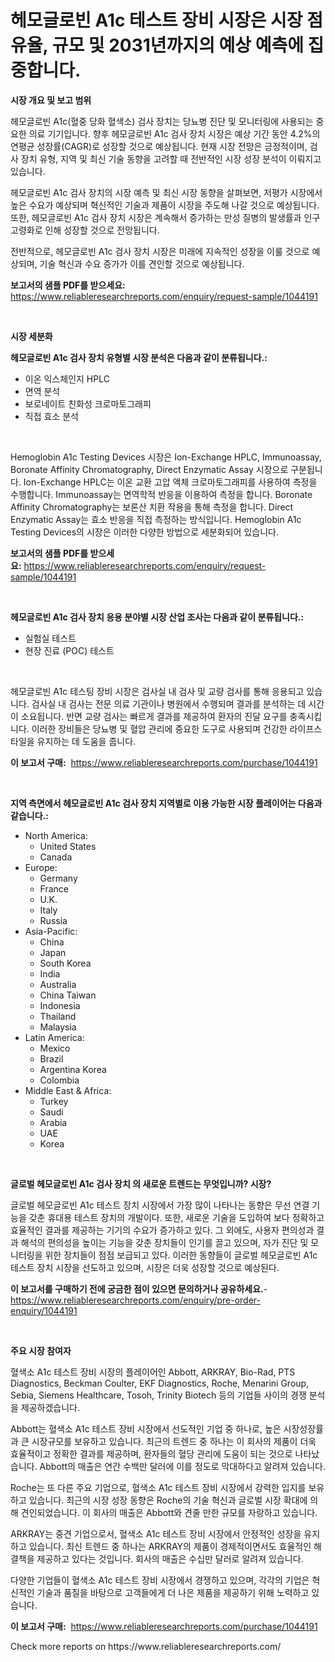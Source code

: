<p><h1>헤모글로빈 A1c 테스트 장비 시장은 시장 점유율, 규모 및 2031년까지의 예상 예측에 집중합니다.</h1></p><p><strong>시장 개요 및 보고 범위</strong></p>
<p><p>헤모글로빈 A1c(혈중 당화 혈색소) 검사 장치는 당뇨병 진단 및 모니터링에 사용되는 중요한 의료 기기입니다. 향후 헤모글로빈 A1c 검사 장치 시장은 예상 기간 동안 4.2%의 연평균 성장률(CAGR)로 성장할 것으로 예상됩니다. 현재 시장 전망은 긍정적이며, 검사 장치 유형, 지역 및 최신 기술 동향을 고려할 때 전반적인 시장 성장 분석이 이뤄지고 있습니다.</p><p>헤모글로빈 A1c 검사 장치의 시장 예측 및 최신 시장 동향을 살펴보면, 저평가 시장에서 높은 수요가 예상되며 혁신적인 기술과 제품이 시장을 주도해 나갈 것으로 예상됩니다. 또한, 헤모글로빈 A1c 검사 장치 시장은 계속해서 증가하는 만성 질병의 발생률과 인구 고령화로 인해 성장할 것으로 전망됩니다.</p><p>전반적으로, 헤모글로빈 A1c 검사 장치 시장은 미래에 지속적인 성장을 이룰 것으로 예상되며, 기술 혁신과 수요 증가가 이를 견인할 것으로 예상됩니다.</p></p>
<p><strong>보고서의 샘플 PDF를 받으세요:</strong> <a href="https://www.reliableresearchreports.com/enquiry/request-sample/1044191">https://www.reliableresearchreports.com/enquiry/request-sample/1044191</a></p>
<p>&nbsp;</p>
<p><strong>시장 세분화</strong></p>
<p><strong>헤모글로빈 A1c 검사 장치 유형별 시장 분석은 다음과 같이 분류됩니다.:</strong></p>
<p><ul><li>이온 익스체인지 HPLC</li><li>면역 분석</li><li>보로네이트 친화성 크로마토그래피</li><li>직접 효소 분석</li></ul></p>
<p>&nbsp;</p>
<p><p>Hemoglobin A1c Testing Devices 시장은 Ion-Exchange HPLC, Immunoassay, Boronate Affinity Chromatography, Direct Enzymatic Assay 시장으로 구분됩니다. Ion-Exchange HPLC는 이온 교환 고압 액체 크로마토그래피를 사용하여 측정을 수행합니다. Immunoassay는 면역학적 반응을 이용하여 측정을 합니다. Boronate Affinity Chromatography는 보론산 치환 작용을 통해 측정을 합니다. Direct Enzymatic Assay는 효소 반응을 직접 측정하는 방식입니다. Hemoglobin A1c Testing Devices의 시장은 이러한 다양한 방법으로 세분화되어 있습니다.</p></p>
<p><strong>보고서의 샘플 PDF를 받으세요:</strong>&nbsp;<a href="https://www.reliableresearchreports.com/enquiry/request-sample/1044191">https://www.reliableresearchreports.com/enquiry/request-sample/1044191</a></p>
<p>&nbsp;</p>
<p><strong> 헤모글로빈 A1c 검사 장치 응용 분야별 시장 산업 조사는 다음과 같이 분류됩니다.:</strong></p>
<p><ul><li>실험실 테스트</li><li>현장 진료 (POC) 테스트</li></ul></p>
<p>&nbsp;</p>
<p><p>헤모글로빈 A1c 테스팅 장비 시장은 검사실 내 검사 및 교량 검사를 통해 응용되고 있습니다. 검사실 내 검사는 전문 의료 기관이나 병원에서 수행되며 결과를 분석하는 데 시간이 소요됩니다. 반면 교량 검사는 빠르게 결과를 제공하여 환자의 진달 요구를 충족시킵니다. 이러한 장비들은 당뇨병 및 혈압 관리에 중요한 도구로 사용되며 건강한 라이프스타일을 유지하는 데 도움을 줍니다.</p></p>
<p><strong>이 보고서 구매:</strong>&nbsp; <a href="https://www.reliableresearchreports.com/purchase/1044191">https://www.reliableresearchreports.com/purchase/1044191</a></p>
<p>&nbsp;</p>
<p><strong>지역 측면에서 헤모글로빈 A1c 검사 장치 지역별로 이용 가능한 시장 플레이어는 다음과 같습니다.:</strong></p>
<p><ul>
    <li>
        North America:
        <ul>
            <li>United States</li>
            <li>Canada</li>
        </ul>
    </li>
    <li>
        Europe:
        <ul>
            <li>Germany</li>
            <li>France</li>
            <li>U.K.</li>
            <li>Italy</li>
            <li>Russia</li>
        </ul>
    </li>
    <li>
        Asia-Pacific:
        <ul>
            <li>China</li>
            <li>Japan</li>
            <li>South Korea</li>
            <li>India</li>
            <li>Australia</li>
            <li>China Taiwan</li>
            <li>Indonesia</li>
            <li>Thailand</li>
            <li>Malaysia</li>
        </ul>
    </li>
    <li>
        Latin America:
        <ul>
            <li>Mexico</li>
            <li>Brazil</li>
            <li>Argentina Korea</li>
            <li>Colombia</li>
        </ul>
    </li>
    <li>
        Middle East & Africa:
        <ul>
            <li>Turkey</li>
            <li>Saudi</li>
            <li>Arabia</li>
            <li>UAE</li>
            <li>Korea</li>
        </ul>
    </li>
    </ul></p>
<p>&nbsp;</p>
<p><strong>글로벌 헤모글로빈 A1c 검사 장치 의 새로운 트렌드는 무엇입니까? 시장?</strong></p>
<p><p>글로벌 헤모글로빈 A1c 테스트 장치 시장에서 가장 많이 나타나는 동향은 무선 연결 기능을 갖춘 휴대용 테스트 장치의 개발이다. 또한, 새로운 기술을 도입하여 보다 정확하고 효율적인 결과를 제공하는 기기의 수요가 증가하고 있다. 그 외에도, 사용자 편의성과 결과 해석의 편의성을 높이는 기능을 갖춘 장치들이 인기를 끌고 있으며, 자가 진단 및 모니터링을 위한 장치들이 점점 보급되고 있다. 이러한 동향들이 글로벌 헤모글로빈 A1c 테스트 장치 시장을 선도하고 있으며, 시장은 더욱 성장할 것으로 예상된다.</p></p>
<p><strong>이 보고서를 구매하기 전에 궁금한 점이 있으면 문의하거나 공유하세요.</strong>- <a href="https://www.reliableresearchreports.com/enquiry/pre-order-enquiry/1044191">https://www.reliableresearchreports.com/enquiry/pre-order-enquiry/1044191</a></p>
<p>&nbsp;</p>
<p><strong>주요 시장 참여자</strong></p>
<p><p>혈색소 A1c 테스트 장비 시장의 플레이어인 Abbott, ARKRAY, Bio-Rad, PTS Diagnostics, Beckman Coulter, EKF Diagnostics, Roche, Menarini Group, Sebia, Siemens Healthcare, Tosoh, Trinity Biotech 등의 기업들 사이의 경쟁 분석을 제공하겠습니다.</p><p>Abbott는 혈색소 A1c 테스트 장비 시장에서 선도적인 기업 중 하나로, 높은 시장성장률과 큰 시장규모를 보유하고 있습니다. 최근의 트렌드 중 하나는 이 회사의 제품이 더욱 효율적이고 정확한 결과를 제공하며, 환자들의 혈당 관리에 도움이 되는 것으로 나타났습니다. Abbott의 매출은 연간 수백만 달러에 이를 정도로 막대하다고 알려져 있습니다.</p><p>Roche는 또 다른 주요 기업으로, 혈색소 A1c 테스트 장비 시장에서 강력한 입지를 보유하고 있습니다. 최근의 시장 성장 동향은 Roche의 기술 혁신과 글로벌 시장 확대에 의해 견인되었습니다. 이 회사의 매출은 Abbott와 견줄 만한 규모를 자랑하고 있습니다.</p><p>ARKRAY는 중견 기업으로서, 혈색소 A1c 테스트 장비 시장에서 안정적인 성장을 유지하고 있습니다. 최신 트렌드 중 하나는 ARKRAY의 제품이 경제적이면서도 효율적인 해결책을 제공하고 있다는 것입니다. 회사의 매출은 수십만 달러로 알려져 있습니다.</p><p>다양한 기업들이 혈색소 A1c 테스트 장비 시장에서 경쟁하고 있으며, 각각의 기업은 혁신적인 기술과 품질을 바탕으로 고객들에게 더 나은 제품을 제공하기 위해 노력하고 있습니다.</p></p>
<p><strong>이 보고서 구매:</strong>&nbsp;&nbsp;<a href="https://www.reliableresearchreports.com/purchase/1044191">https://www.reliableresearchreports.com/purchase/1044191</a></p>
<p>Check more reports on https://www.reliableresearchreports.com/</p>
